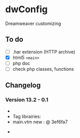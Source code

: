 dwConfig
========

Dreamweaver customizing

## To do
- [ ] .har extension (HTTP archive)
- [x] html5 ```<main>```  
- [ ] php doc
- [ ] check php classes, functions

## Changelog

### Version 13.2 - 0.1
-
- Tag librairies:
- main.vtm new : @ 3ef6fa7
* 

